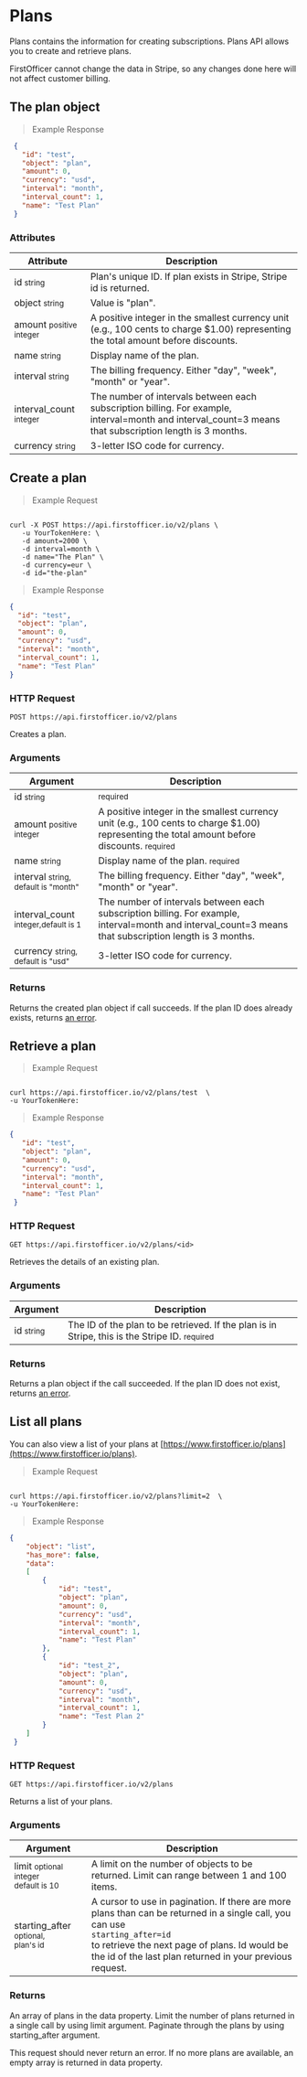 # Plans

Plans contains the information for creating subscriptions. Plans API allows you to create and retrieve plans.

FirstOfficer cannot change the data in Stripe, so any changes done here will not affect customer billing.
 
## The plan object
 
 > Example Response
 
 ```json
  {
    "id": "test",
    "object": "plan",
    "amount": 0,
    "currency": "usd",
    "interval": "month",
    "interval_count": 1,
    "name": "Test Plan"
  }
 ```
 
### Attributes
 
 Attribute | Description
 --------- | -------
 id <small>string</small> | Plan's unique ID. If plan exists in Stripe, Stripe id is returned.
 object <small>string</small> | Value is "plan".
 amount <small>positive integer</small> | A positive integer in the smallest currency unit (e.g., 100 cents to charge $1.00) representing the total amount before discounts. 
 name <small>string</small> | Display name of the plan.
 interval <small>string</small> | The billing frequency. Either "day", "week", "month" or "year".
 interval_count <small>integer</small> | The number of intervals between each subscription billing. For example, interval=month and interval_count=3 means that subscription length is 3 months.
 currency <small>string</small> | 3-letter ISO code for currency.
 
 
## Create a plan
 
 > Example Request
 
 ```ruby
 
 ```
 
 
 ```shell
 curl -X POST https://api.firstofficer.io/v2/plans \
    -u YourTokenHere: \
    -d amount=2000 \
    -d interval=month \
    -d name="The Plan" \
    -d currency=eur \
    -d id="the-plan"
 
 ```
 
 > Example Response
 
 ```json
 {
   "id": "test",
   "object": "plan",
   "amount": 0,
   "currency": "usd",
   "interval": "month",
   "interval_count": 1,
   "name": "Test Plan"
 }
 ```
 
### HTTP Request
 
 `POST https://api.firstofficer.io/v2/plans`
 
 Creates a plan.
 
### Arguments
 
 Argument | Description
 --------- | -------
 id <small>string</small> |  <small class="req-badge">required</small>
 amount <small>positive integer</small> | A positive integer in the smallest currency unit (e.g., 100 cents to charge $1.00) representing the total amount before discounts.  <small class="req-badge">required</small>
 name <small>string</small> | Display name of the plan. <small class="req-badge">required</small>
 interval <small>string, default is "month"</small> | The billing frequency. Either "day", "week", "month" or "year".
 interval_count <small>integer,default is 1</small> | The number of intervals between each subscription billing. For example, interval=month and interval_count=3 means that subscription length is 3 months.
 currency <small>string, default is "usd"</small> | 3-letter ISO code for currency. 
 
### Returns
 
 Returns the created plan object if call succeeds. If the plan ID does already exists, returns <a href=#errors>an error</a>.
 
## Retrieve a plan

> Example Request

```ruby

```


```shell
curl https://api.firstofficer.io/v2/plans/test  \
-u YourTokenHere:
```

> Example Response

```json
{
   "id": "test",
   "object": "plan",
   "amount": 0,
   "currency": "usd",
   "interval": "month",
   "interval_count": 1,
   "name": "Test Plan"
 }
```
### HTTP Request

`GET https://api.firstofficer.io/v2/plans/<id>`

Retrieves the details of an existing plan.

### Arguments

Argument | Description
--------- | -------
id <small>string</small> | The ID of the plan to be retrieved. If the plan is in Stripe, this is the Stripe ID. <small class="req-badge">required</small> 

### Returns

Returns a plan object if the call succeeded. If the plan ID does not exist, returns <a href=#errors>an error</a>.

## List all plans

You can also view a list of your plans at [https://www.firstofficer.io/plans](https://www.firstofficer.io/plans).

> Example Request

```ruby

```


```shell
curl https://api.firstofficer.io/v2/plans?limit=2  \
-u YourTokenHere:
```

> Example Response

```json
{
    "object": "list",
    "has_more": false,
    "data": 
    [
        {
            "id": "test",
            "object": "plan",
            "amount": 0,
            "currency": "usd",
            "interval": "month",
            "interval_count": 1,
            "name": "Test Plan"
        },
        {
            "id": "test_2",
            "object": "plan",
            "amount": 0,
            "currency": "usd",
            "interval": "month",
            "interval_count": 1,
            "name": "Test Plan 2"    
        }
    ]
 }
```
### HTTP Request

`GET https://api.firstofficer.io/v2/plans`

Returns a list of your plans.

### Arguments

Argument | Description
--------- | -------
limit <small>optional integer<br>default is 10</small> | A limit on the number of objects to be returned. Limit can range between 1 and 100 items.
starting_after <small>optional, <br>plan's id </small> | A cursor to use in pagination. If there are more plans than can be returned in a single call, you can use <br><code>starting_after=id</code> <br>to retrieve the next page of plans. Id would be the id of the last plan returned in your previous request.

### Returns

An array of plans in the data property. Limit the number of plans returned in a single call by using limit argument. 
Paginate through the plans by using starting_after argument. 

This request should never return an error. If no more plans are available, an empty array is returned in data property.